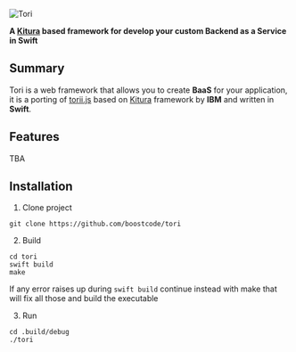 ![Tori](https://raw.githubusercontent.com/boostcode/tori/master/Documentation/Images/tori-logo.jpg)

**A [Kitura](https://github.com/IBM-Swift/Kitura) based framework for develop your custom Backend as a Service in Swift**

## Summary

Tori is a web framework that allows you to create **BaaS** for your application, it is a porting of [torii.js](https://github.com/boostcode/torii.js) based on [Kitura](https://github.com/IBM-Swift/Kitura) framework by **IBM** and written in **Swift**.

## Features

TBA


## Installation
1) Clone project
```
git clone https://github.com/boostcode/tori
```

2) Build
```
cd tori
swift build
make
```
If any error raises up during ```swift build``` continue instead with make that will fix all those and build the executable

3) Run
```
cd .build/debug
./tori
```
